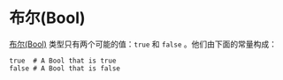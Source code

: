 # 布尔(Bool)

[布尔(Bool)](http://crystal-lang.org/api/Bool.html) 类型只有两个可能的值：`true` 和 `false` 。他们由下面的常量构成：

```crystal
true  # A Bool that is true
false # A Bool that is false
```
